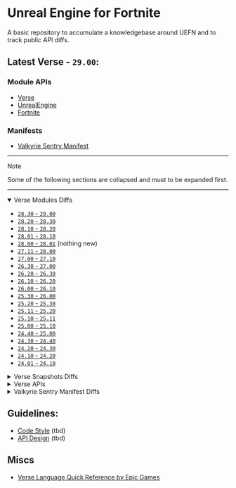 # Unreal Engine for Fortnite

A basic repository to accumulate a knowledgebase around UEFN and to track public API diffs.

## Latest Verse - `29.00`:

### Module APIs

- [Verse](https://github.com/kbfngg/uefn/blob/main/modules/Verse/Verse.digest.verse)
- [UnrealEngine](https://github.com/kbfngg/uefn/blob/main/modules/UnrealEngine/UnrealEngine.digest.verse)
- [Fortnite](https://github.com/kbfngg/uefn/blob/main/modules/Fortnite/Fortnite.digest.verse)

### Manifests

- [Valkyrie Sentry Manifest](https://github.com/kbfngg/uefn/blob/main/manifests/ValkyrieSentryManifest/ValkyrieSentryManifest.json)

******

> [!NOTE]
> Some of the following sections are collapsed and must to be expanded first.

******

<details open>
<summary>Verse Modules Diffs</summary>

- [`28.30` - `29.00`](https://github.com/kbfngg/uefn/commit/7343a0745a0945f1df31fb37827c232700268bfd)
- [`28.20` - `28.30`](https://github.com/kbfngg/uefn/commit/1d333115b880fd3d30ea32d20aa5a61e5be23b2c)
- [`28.10` - `28.20`](https://github.com/kbfngg/uefn/commit/f18b44df4bfe519d45af9d36d26f6a6b111315bd)
- [`28.01` - `28.10`](https://github.com/kbfngg/uefn/commit/4a76a49ac04a4974d3487cb50846bc769b6e52a0)
- [`28.00` - `28.01`](https://github.com/kbfngg/uefn/commit/24e391418adb22d6a5f1829b9ae332d885ab9712) (nothing new)
- [`27.11` - `28.00`](https://github.com/kbfngg/uefn/commit/3b49dbd5815ac41130ec4645791c4090440e84cd)
- [`27.00` - `27.10`](https://github.com/kbfngg/uefn/commit/24041496b294c725eb352c354650f128651daeea)
- [`26.30` - `27.00`](https://github.com/kbfngg/uefn/commit/1b60f95aba058478383f21c6c4eea1bc8db06aca)
- [`26.20` - `26.30`](https://github.com/kbfngg/uefn/commit/ab7258e9743f5b85115e7fcd6ab4e899ecd6d364)
- [`26.10` - `26.20`](https://github.com/kbfngg/uefn/commit/2a7eb40ceb255a882217f0508f01d0f7e4ef9331)
- [`26.00` - `26.10`](https://github.com/kbfngg/uefn/commit/12df6e86ef674e2a30619087b27902e5474bf85b)
- [`25.30` - `26.00`](https://github.com/kbfngg/uefn/commit/367bf7cf21bdc8be9f004557b08ffbf2bcea5cb2)
- [`25.20` - `25.30`](https://github.com/kbfngg/uefn/commit/7bd3adbb944c5ea4bba64ba5db999bd54c527232)
- [`25.11` - `25.20`](https://github.com/kbfngg/uefn/commit/21149abc4212b0f9c31108f26afd7a0a2bdef294)
- [`25.10` - `25.11`](https://github.com/kbfngg/uefn/commit/ac118b2dafd6ad406c2295d46b1136000930ab46)
- [`25.00` - `25.10`](https://github.com/kbfngg/uefn/commit/b7bd7d76d5f5cc430172954146e033a28cf54747)
- [`24.40` - `25.00`](https://github.com/kbfngg/uefn/commit/796cf13ba35fcf7ecd126f140f48f7e62503290f)
- [`24.30` - `24.40`](https://github.com/kbfngg/uefn/commit/79dd3c4bf1ea1ccb6b860cf0941586cf1b53bbb0)
- [`24.20` - `24.30`](https://github.com/kbfngg/uefn/commit/c93a6918a36d61e4e03b306555e4ebe268773823)
- [`24.10` - `24.20`](https://github.com/kbfngg/uefn/commit/453d84fc6432a1180a3f28546cc3fc23a8625895)
- [`24.01` - `24.10`](https://github.com/kbfngg/uefn/commit/38b55ef332109f55d9cc50c463f267c167a4a311)

</details>

<details>
<summary>Verse Snapshots Diffs</summary>

- [`28.30` - `29.00`](https://github.com/kbfngg/uefn/commit/947684c753174017373c47f9d9faf45d00c2b998)
- [`28.20` - `28.30`](https://github.com/kbfngg/uefn/commit/44a1387de6f43e8c726be2b3d717217b33b3a80d)
- [`28.10` - `28.20`](https://github.com/kbfngg/uefn/commit/ec11b66a63810cc6e5b8c3509f9b855c7c09f9b5)
- [`27.00` - `28.10`](https://github.com/kbfngg/uefn/commit/143b426b0c2de5a00c2233168ee2234ad86eb812) (hidden 💎)
- `26.30` - `27.00` (N/A)
- [`26.20` - `26.30`](https://github.com/kbfngg/uefn/commit/310c4255ad4e53bb6053f7c9a0d7647c56293703)
- [`26.10` - `26.20`](https://github.com/kbfngg/uefn/commit/5db07d5ee7635e381caf09a46eed44c2470b8aad)
- [`26.00` - `26.10`](https://github.com/kbfngg/uefn/commit/b45a2491f4a96a11d0381482de1d357cab818050)
- [`25.30` - `26.00`](https://github.com/kbfngg/uefn/commit/751c7b4e59453ee8f4e0401e82d4bc0c2252d2cc)
- [`25.20` - `25.30`](https://github.com/kbfngg/uefn/commit/e3286d80d3307bb8a21fab7abfbbb29b40b64c42)
- [`25.11` - `25.20`](https://github.com/kbfngg/uefn/commit/431fbad3603e52e7693f057a92ece1f090753431)
- `25.10` - `25.11` (nothing new)
- [`25.00` - `25.10`](https://github.com/kbfngg/uefn/commit/ec336031f82fa2e8e0f40157e465a8e7e889560b)
- [`24.40` - `25.00`](https://github.com/kbfngg/uefn/commit/f74ca7d46109876212bed295c364ab3388427758)
- [`24.30` - `24.40`](https://github.com/kbfngg/uefn/commit/ca8bf5fea7ff9a70c1b5c752164da403074d2aef)
- [`24.20` - `24.30`](https://github.com/kbfngg/uefn/commit/4ff0bd98f21e45ae1e16f8bbdd21ad03699c56e6)
  
</details>

<details>
<summary>Verse APIs</summary>

- [`29.00`](https://github.com/kbfngg/uefn/tree/game_v29.00/modules)
- [`28.30`](https://github.com/kbfngg/uefn/tree/game_v28.30/modules)
- [`28.20`](https://github.com/kbfngg/uefn/tree/game_v28.20/modules)
- [`28.10`](https://github.com/kbfngg/uefn/tree/game_v28.10/modules)
- [`28.01`](https://github.com/kbfngg/uefn/tree/game_v28.01/modules)
- [`28.00`](https://github.com/kbfngg/uefn/tree/game_v28.00/modules)
- [`27.11`](https://github.com/kbfngg/uefn/tree/game_v27.11/modules)
- [`27.10`](https://github.com/kbfngg/uefn/tree/game_v27.10/modules)
- [`27.00`](https://github.com/kbfngg/uefn/tree/game_v27.00/modules)
- [`26.30`](https://github.com/kbfngg/uefn/tree/game_v26.30/modules)
- [`26.20`](https://github.com/kbfngg/uefn/tree/game_v26.20/modules)
- [`26.10`](https://github.com/kbfngg/uefn/tree/game_v26.10/modules)
- [`26.00`](https://github.com/kbfngg/uefn/tree/game_v26.00/modules)
- [`25.30`](https://github.com/kbfngg/uefn/tree/game_v25.30/modules)
- [`25.20`](https://github.com/kbfngg/uefn/tree/game_v25.20/modules)
- [`25.11`](https://github.com/kbfngg/uefn/tree/game_v25.11/modules)
- [`25.10`](https://github.com/kbfngg/uefn/tree/game_v25.10/modules)
- [`25.00`](https://github.com/kbfngg/uefn/tree/game_v25.00/modules)
- [`24.40`](https://github.com/kbfngg/uefn/tree/game_v24.40/modules)
- [`24.30`](https://github.com/kbfngg/uefn/tree/game_v24.30/modules)
- [`24.20`](https://github.com/kbfngg/uefn/tree/version_3/modules)
- [`24.10`](https://github.com/kbfngg/uefn/tree/version_2/modules)
- [`24.01`](https://github.com/kbfngg/uefn/tree/version_1/modules)

</details>

<details>
<summary>Valkyrie Sentry Manifest Diffs</summary>

- [`28.30` - `29.00`](https://github.com/kbfngg/uefn/commit/f9efbfd9ce6635bc45459a0ccb0f10fdc09c0c83)
- [`28.20` - `28.30`](https://github.com/kbfngg/uefn/commit/e79d2a7374f920add9cfaba67af902a4cc8e0fa1)
- [`28.10` - `28.20`](https://github.com/kbfngg/uefn/commit/54ac239fe3a9c1b94f8dd53b0219aab4d59c1343)
- [`28.01` - `28.10`](https://github.com/kbfngg/uefn/commit/3660a44287bd92291d4ed5ef62861366f7413024)
- [`27.11` - `28.00`](https://github.com/kbfngg/uefn/commit/705d93d60b218f632c90411f3d055f7af2c1fcc9)
- [`27.10` - `27.11`](https://github.com/kbfngg/uefn/commit/eb17222a5371a6dc47d45b1d3c03190fe559331b)
- [`27.00` - `27.10`](https://github.com/kbfngg/uefn/commit/cd6a07a6e83480545fc9805d4a13d6124b104d7f)
- [`26.30` - `27.00`](https://github.com/kbfngg/uefn/commit/3e25e24e7bf4e7643e0f2068d4623262663ce714)
- [`26.20` - `26.30`](https://github.com/kbfngg/uefn/commit/8634c768572c12d9da7d87b78dae11067e1eace3)
- [`26.10` - `26.20`](https://github.com/kbfngg/uefn/commit/766c2139951e9b4b90e49013282d6b0233f32747)
- [`26.00` - `26.10`](https://github.com/kbfngg/uefn/commit/1efb692278c6936226f348bbd348d885c6457457)
- [`25.30` - `26.00`](https://github.com/kbfngg/uefn/commit/3650cae14f56547490e6312faaa7d9838455f1d1)
- [`25.20` - `25.30`](https://github.com/kbfngg/uefn/commit/9aa2794786be80c2bc213e67eb94583cc7672a39)
- [`25.11` - `25.20`](https://github.com/kbfngg/uefn/commit/e997f26e7219701a50c1eab98246e1442e85da73)
- [`25.10` - `25.11`](https://github.com/kbfngg/uefn/commit/6bbd7da9ea2539a6a43f8f0d0f8dd5edaa285142)
- [`25.00` - `25.10`](https://github.com/kbfngg/uefn/commit/f35856b734a9bb2b3df3d18f116321cb36e6daee)
- [`24.40` - `25.00`](https://github.com/kbfngg/uefn/commit/7fd618557049d7840f22aa65879ccae3335d4b22)
- [`24.30` - `24.40`](https://github.com/kbfngg/uefn/commit/6ad03a7fd3ba2151417461741db7e8eef9d37a0d)
- [`24.20` - `24.30`](https://github.com/kbfngg/uefn/commit/e55fcfcc4363a015ee27a75b518dfe43cc53c4eb)
- [`24.10` - `24.20`](https://github.com/kbfngg/uefn/commit/2a492c1c9b28636d8cb5974bacfd56f8f317a7ba)
- [`24.01` - `24.10`](https://github.com/kbfngg/uefn/commit/c035171b0ae9322885dbb0a5e5d627573e1c2a63)

</details>

## Guidelines:

- [Code Style](https://github.com/kbfngg/uefn/blob/main/guidelines/code_style.md) (tbd)
- [API Design](https://github.com/kbfngg/uefn/blob/main/guidelines/api_design.md) (tbd)

## Miscs

- [Verse Language Quick Reference by Epic Games](https://dev.epicgames.com/documentation/en-us/uefn/verse-language-quick-reference)
